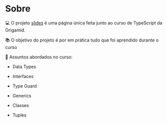 # Sobre

💻 O projeto [slides](https://williamxr.github.io/Slides-ts/) é uma página única feita junto ao curso de TypeScript da Origamid.

📚 O objetivo do projeto é por em prática tudo que foi aprendido durante o curso

🔎 Assuntos abordados no curso:

- Data Types

- Interfaces

- Type Guard

- Generics

- Classes

- Tuples
